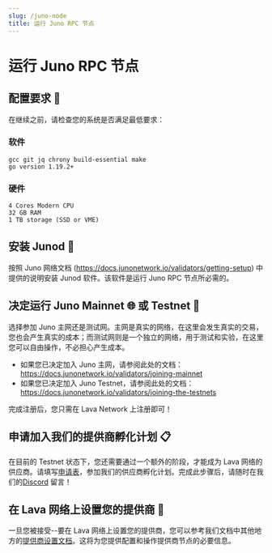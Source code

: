```yaml
---
slug: /juno-node
title: 运行 Juno RPC 节点
---
```


# 运行 Juno RPC 节点

## 配置要求 📄 

在继续之前，请检查您的系统是否满足最低要求：


### 软件
```
gcc git jq chrony build-essential make
go version 1.19.2+
```

### 硬件
```
4 Cores Modern CPU
32 GB RAM
1 TB storage (SSD or VME)
```

## 安装 Junod 🚀

按照 Juno 网络文档 (https://docs.junonetwork.io/validators/getting-setup) 中提供的说明安装 Junod 软件。该软件是运行 Juno RPC 节点所必需的。

## 决定运行 Juno Mainnet 🌐  或 Testnet 🧪

选择参加 Juno 主网还是测试网。主网是真实的网络，在这里会发生真实的交易，您也会产生真实的成本；而测试网则是一个独立的网络，用于测试和实验，在这里您可以自由操作，不必担心产生成本。

- 如果您已决定加入 Juno 主网，请参阅此处的文档： https://docs.junonetwork.io/validators/joining-mainnet
- 如果您已决定加入 Juno Testnet，请参阅此处的文档： https://docs.junonetwork.io/validators/joining-the-testnets

完成注册后，您只需在 Lava Network 上注册即可！

## 申请加入我们的提供商孵化计划 📋

在目前的 Testnet 状态下，您还需要通过一个额外的阶段，才能成为 Lava 网络的供应商。请填写[申请表](https://lavanet.typeform.com/to/ORi3A13v?utm_source=becoming-a-lava-provider-for-juno&utm_medium=docs&utm_campaign=juno-pre-grant)，参加我们的供应商孵化计划。完成此步骤后，请随时在我们的[Discord](https://discord.gg/UxujNZbW) 留言！

## 在 Lava 网络上设置您的提供商 🌋

一旦您被接受--要在 Lava 网络上设置您的提供商，您可以参考我们文档中其他地方的[提供商设置文档](https://docs.lavanet.xyz/provider-setup?utm_source=running-a-juno-rpc-node&utm_medium=docs&utm_campaign=juno-pre-grant)。这将为您提供配置和操作提供商节点的必要信息。